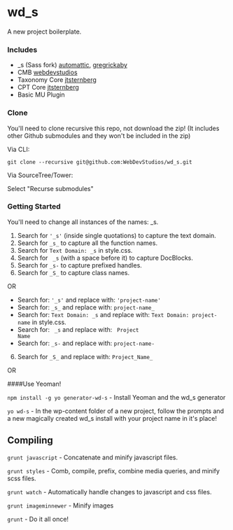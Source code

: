 wd_s
====

A new project boilerplate.

### Includes

* _s (Sass fork)     [automattic](https://github.com/Automattic/_s), [gregrickaby](https://github.com/gregrickaby/_s/tree/sass)
* CMB                [webdevstudios](https://github.com/WebDevStudios/Custom-Metaboxes-and-Fields-for-WordPress)
* Taxonomy Core      [jtsternberg](https://github.com/jtsternberg/Taxonomy_core)
* CPT Core           [jtsternberg](https://github.com/jtsternberg/CPT_Core)
* Basic MU Plugin

### Clone

You'll need to clone recursive this repo, not download the zip! (It includes other Github submodules and they won't be included in the zip)

Via CLI:

`git clone --recursive git@github.com:WebDevStudios/wd_s.git`

Via SourceTree/Tower:

Select "Recurse submodules"

### Getting Started

You'll need to change all instances of the names: _s.

1. Search for `'_s'` (inside single quotations) to capture the text domain.
2. Search for `_s_` to capture all the function names.
3. Search for `Text Domain: _s` in style.css.
4. Search for <code>&nbsp;_s</code> (with a space before it) to capture DocBlocks.
5. Search for `_s-` to capture prefixed handles.
6. Search for `_S_` to capture class names.

OR

* Search for: `'_s'` and replace with: `'project-name'`
* Search for: `_s_` and replace with: `project-name_`
* Search for: `Text Domain: _s` and replace with: `Text Domain: project-name` in style.css.
* Search for: <code>&nbsp;_s</code> and replace with: <code>&nbsp;Project Name</code>
* Search for: `_s-` and replace with: `project-name-`
6. Search for `_S_` and replace with: `Project_Name_`

OR

####Use Yeoman!

`npm install -g yo generator-wd-s` - Install Yeoman and the wd_s generator

`yo wd-s` - In the wp-content folder of a new project, follow the prompts and a new magically created wd_s install with your project name in it's place!

Compiling
----

`grunt javascript` - Concatenate and minify javascript files.

`grunt styles` - Comb, compile, prefix, combine media queries, and minify scss files.

`grunt watch` - Automatically handle changes to javascript and css files.

`grunt imageminnewer` - Minify images

`grunt` - Do it all once!
